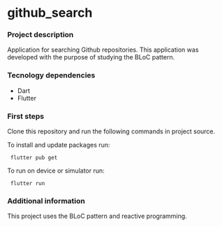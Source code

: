 # github_search

### Project description
Application for searching Github repositories. This application was developed with the purpose of studying the BLoC pattern.

### Tecnology dependencies
* Dart
* Flutter

### First steps
Clone this repository and run the following commands in project source.

To install and update packages run:
```
 flutter pub get
```

To run on device or simulator run:
```
 flutter run
```

### Additional information
This project uses the BLoC pattern and reactive programming.
